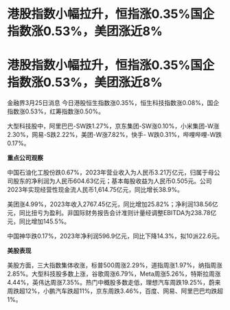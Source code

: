 # 港股指数小幅拉升，恒指涨0.35%国企指数涨0.53%，美团涨近8%

# 港股指数小幅拉升，恒指涨0.35%国企指数涨0.53%，美团涨近8%

金融界3月25日消息 今日港股恒生指数涨0.35%，恒生科技指数涨0.08%，国企指数涨0.53%，红筹指数涨0.50%。

大型科技股中，阿里巴巴-SW跌1.27%，京东集团-SW涨0.10%，小米集团-W涨2.30%，网易-S跌2.22%，美团-W涨7.82%，快手-
W跌0.31%，哔哩哔哩-W跌0.17%。

**重点公司观察**

中国石油化工股份跌0.67%，2023年营业收入为人民币3.21万亿元，归属于母公司股东的净利润为人民币604.63亿元；基本每股收益为人民币0.505元。公司2023年实现经营性现金流人民币1,614.75亿元，同比增长38.9%。

美团涨4.99%，2023年收入2767.45亿元，同比增加25.82%；净利润138.56亿元，同比扭亏为盈利。非国际财务报告会计准则计量经调整EBITDA为238.78亿元，同比增加145.5%。

中国神华跌0.17%，2023年净利润596.9亿元，同比下降14.3%，拟10派22.6元。

**美股表现**

美股方面，三大指数集体收涨，标普500周涨2.29%，道指周涨1.97%，纳指周涨2.85%。大型科技股多数上涨，谷歌周涨6.79%，Meta周涨5.26%，特斯拉周涨4.44%，英伟达周涨7.35%。热门中概股多数走低，理想汽车周跌19.25%，蔚来周跌超12%，小鹏汽车跌超11%，京东周跌3.46%，百度、网易、阿里巴巴均跌超1%。

